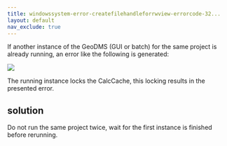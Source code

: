 ```yaml
---
title: windowssystem-error-createfilehandleforrwview-errorcode-32...
layout: default
nav_exclude: true
---
```

If another instance of the GeoDMS (GUI or batch) for the same project is already running, an error like the following is generated:

![](../assets/img/GUI/geodms_know_issue_running_instance.png)

The running instance locks the CalcCache, this locking results in the presented error.

## solution

Do not run the same project twice, wait for the first instance is finished before rerunning.